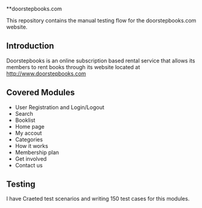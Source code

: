 **doorstepbooks.com

This repository contains the manual testing flow for the doorstepbooks.com website.

## Introduction

Doorstepbooks is an online subscription based rental service that allows its members to rent books through its website located at http://www.doorstepbooks.com

## Covered Modules

- User Registration and Login/Logout
- Search
- Booklist
- Home page
- My accout
- Categories
- How it works
- Membership plan
- Get involved
- Contact us
  
## Testing
I have Craeted test scenarios and writing 150 test cases for this modules.

